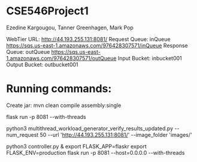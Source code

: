 # CSE546Project1

Ezedine Kargougou, Tanner Greenhagen, Mark Pop

WebTier URL: http://44.193.255.131:8081/
Request Queue: inQueue	https://sqs.us-east-1.amazonaws.com/976428307571/inQueue
Response Queue: outQueue https://sqs.us-east-1.amazonaws.com/976428307571/outQueue
Input Bucket: inbucket001
Output Bucket: outbucket001


# Running commands:
Create jar: mvn clean compile assembly:single

flask run -p 8081 --with-threads

python3 multithread_workload_generator_verify_results_updated.py --num_request 50 --url 'http://44.193.255.131:8081/' --image_folder 'images/'

python3 controller.py &
export FLASK_APP=flaskr
export FLASK_ENV=production
flask run -p 8081 --host=0.0.0.0 --with-threads
